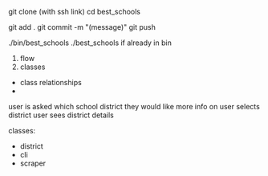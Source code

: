 git clone (with ssh link)
cd best_schools

git add . 
git commit -m "(message)"
git push 


./bin/best_schools
./best_schools if already in bin
 
 
1. flow
2. classes
  - class relationships
  - 

user is asked which school district they would like more info on 
user selects district
user sees district details 


classes: 
- district
- cli 
- scraper 




